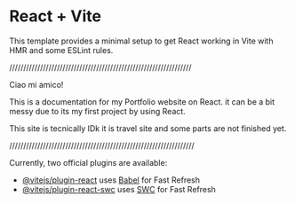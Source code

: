 # React + Vite

This template provides a minimal setup to get React working in Vite with HMR and some ESLint rules.




/////////////////////////////////////////////////////////////////

Ciao mi amico! 

This is a documentation for my Portfolio website on React. 
it can be a bit messy due to its my first project by using React.

This site is tecnically IDk it is travel site and some parts are not finished yet.

//////////////////////////////////////////////////////////////////





Currently, two official plugins are available:

- [@vitejs/plugin-react](https://github.com/vitejs/vite-plugin-react/blob/main/packages/plugin-react/README.md) uses [Babel](https://babeljs.io/) for Fast Refresh
- [@vitejs/plugin-react-swc](https://github.com/vitejs/vite-plugin-react-swc) uses [SWC](https://swc.rs/) for Fast Refresh
